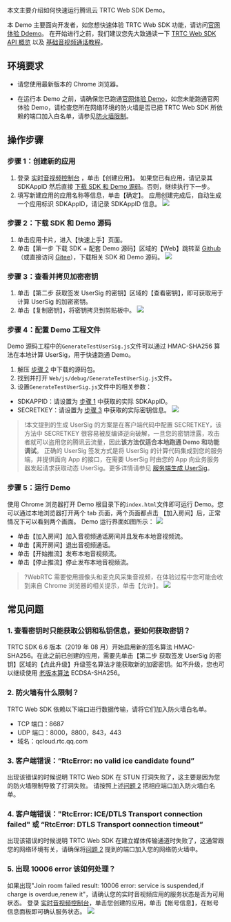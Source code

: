 本文主要介绍如何快速运行腾讯云 TRTC Web SDK Demo。

本 Demo 主要面向开发者，如您想快速体验 TRTC Web SDK 功能，请访问[官网体验 Ddemo](https://trtc-1252463788.file.myqcloud.com/web/demo/official-demo/index.html)。
在开始进行之前，我们建议您先大致通读一下 [TRTC Web SDK API 概览](https://trtc-1252463788.file.myqcloud.com/web/docs/index.html) 以及 [基础音视频通话教程](https://trtc-1252463788.file.myqcloud.com/web/docs/tutorial-01-basic-video-call.html)。

## 环境要求

- 请您使用最新版本的 Chrome 浏览器。

- 在运行本 Demo 之前，请确保您已跑通[官网体验 Demo](https://trtc-1252463788.file.myqcloud.com/web/demo/official-demo/index.html)，如您未能跑通官网体验 Demo，请检查您所在网络环境的防火墙是否已把 TRTC Web SDK 所依赖的端口加入白名单，请参见[防火墙限制](#faq2)。

## 操作步骤

<span id="step1"></span>

### 步骤 1：创建新的应用

1. 登录 [实时音视频控制台](https://console.cloud.tencent.com/rav) ，单击【创建应用】。
   如果您已有应用，请记录其 SDKAppID 然后直接 [下载 SDK 和 Demo 源码](#step2)。否则，继续执行下一步。
2. 填写新建应用的应用名称等信息，单击【确定】。
   应用创建完成后，自动生成一个应用标识 SDKAppID，请记录 SDKAppID 信息。
   ![](https://main.qcloudimg.com/raw/1acc030cfc47e32bc36873c9a494b88a.png)

<span id="step2"></span>

### 步骤 2：下载 SDK 和 Demo 源码

1. 单击应用卡片，进入【快速上手】页面。
2. 单击【第一步 下载 SDK + 配套 Demo 源码】区域的【Web】跳转至 [Github](https://github.com/tencentyun/TRTCSDK)（或直接访问 [Gitee](https://gitee.com/cloudtencent/TRTCSDK)），下载相关 SDK 和 Demo 源码。
   ![](https://main.qcloudimg.com/raw/dc356e48e252440270448438b5568b41.png)

<span id="step3"></span>

### 步骤 3：查看并拷贝加密密钥

1. 单击【第二步 获取签发 UserSig 的密钥】区域的【查看密钥】，即可获取用于计算 UserSig 的加密密钥。
2. 单击【复制密钥】，将密钥拷贝到剪贴板中。
   ![](https://main.qcloudimg.com/raw/d0b780f7b28833533e12807d1b11d8be.png)

<span id="CopyKey"></span>

### 步骤 4：配置 Demo 工程文件

Demo 源码工程中的`GenerateTestUserSig.js`文件可以通过 HMAC-SHA256 算法在本地计算 UserSig，用于快速跑通 Demo。

1. 解压 [步骤 2](#step2) 中下载的源码包。
2. 找到并打开 `Web/js/debug/GenerateTestUserSig.js`文件。
3. 设置`GenerateTestUserSig.js`文件中的相关参数：

- SDKAPPID：请设置为 [步骤 1](#step1) 中获取的实际 SDKAppID。
- SECRETKEY：请设置为 [步骤 3](#step3) 中获取的实际密钥信息。
  ![](https://main.qcloudimg.com/raw/d8f5960ab7c08bb0a488ac7e98d162ba.png)

> !本文提到的生成 UserSig 的方案是在客户端代码中配置 SECRETKEY，该方法中 SECRETKEY 很容易被反编译逆向破解，一旦您的密钥泄露，攻击者就可以盗用您的腾讯云流量，因此**该方法仅适合本地跑通 Demo 和功能调试**。
> 正确的 UserSig 签发方式是将 UserSig 的计算代码集成到您的服务端，并提供面向 App 的接口，在需要 UserSig 时由您的 App 向业务服务器发起请求获取动态 UserSig。更多详情请参见 [服务端生成 UserSig](https://cloud.tencent.com/document/product/647/17275#Server)。

### 步骤 5：运行 Demo

使用 Chrome 浏览器打开 Demo 根目录下的`index.html`文件即可运行 Demo。您可以通过本地浏览器打开两个 tab 页面，两个页面都点击 【加入房间】后，正常情况下可以看到两个画面。
Demo 运行界面如图所示：
![](https://main.qcloudimg.com/raw/d261de9f7d9a467afcbd26cf273149a4.png)

- 单击【加入房间】加入音视频通话房间并且发布本地音视频流。
- 单击【离开房间】退出音视频通话。
- 单击【开始推流】发布本地音视频流。
- 单击【停止推流】停止发布本地音视频流。

> ?WebRTC 需要使用摄像头和麦克风采集音视频，在体验过程中您可能会收到来自 Chrome 浏览器的相关提示，单击【允许】。
> ![](https://main.qcloudimg.com/raw/2f595dc976970c5398efd993ade5b22b.png)

## 常见问题

### 1. 查看密钥时只能获取公钥和私钥信息，要如何获取密钥？

TRTC SDK 6.6 版本（2019 年 08 月）开始启用新的签名算法 HMAC-SHA256。在此之前已创建的应用，需要先单击【第二步 获取签发 UserSig 的密钥】区域的【点此升级】升级签名算法才能获取新的加密密钥。如不升级，您也可以继续使用 [老版本算法](https://cloud.tencent.com/document/product/647/17275?!preview&!editLang=zh#.E8.80.81.E7.89.88.E6.9C.AC.E7.AE.97.E6.B3.95) ECDSA-SHA256。

<span id="faq2"></span>

### 2. 防火墙有什么限制？

TRTC Web SDK 依赖以下端口进行数据传输，请将它们加入防火墙白名单。

- TCP 端口：8687
- UDP 端口：8000，8800，843，443
- 域名：qcloud.rtc.qq.com

### 3. 客户端错误：“RtcError: no valid ice candidate found”

出现该错误的时候说明 TRTC Web SDK 在 STUN 打洞失败了，这主要是因为您的防火墙限制导致了打洞失败。
请按照上述[问题 2](#faq2) 把相应端口加入防火墙白名单。

### 4. 客户端错误："RtcError: ICE/DTLS Transport connection failed" 或 “RtcError: DTLS Transport connection timeout”

出现该错误的时候说明 TRTC Web SDK 在建立媒体传输通道时失败了，这通常跟您的网络环境有关，请确保将[问题 2](#faq2) 提到的端口加入您的网络防火墙中。

### 5. 出现 10006 error 该如何处理？

如果出现"Join room failed result: 10006 error: service is suspended,if charge is overdue,renew it"，请确认您的实时音视频应用的服务状态是否为可用状态。
登录 [实时音视频控制台](https://console.cloud.tencent.com/rav)，单击您创建的应用，单击【帐号信息】，在帐号信息面板即可确认服务状态。
![](https://main.qcloudimg.com/raw/13c9b520ea333804cffb4e2c4273fced.png)
